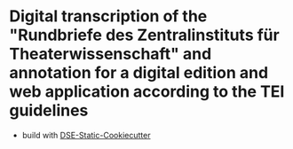 # Digital transcription of the "Rundbriefe des Zentralinstituts für Theaterwissenschaft" and annotation for a digital edition and web application according to the TEI guidelines


* build with [DSE-Static-Cookiecutter](https://github.com/acdh-oeaw/dse-static-cookiecutter)
